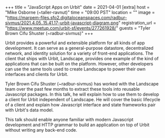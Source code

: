 +++
title = "JavaScript Apps on Urbit"
date = 2021-04-01
[extra]
host = "Mike Osborne (~taller-ravnut)"
time = "09:00 PST"
location = ""
image = "https://marpem-files.sfo2.digitaloceanspaces.com/radbur-sivmus/2021.4.05..15.41.17-urbit-javascript-diagram.png"
registration_url = "https://www.meetup.com/urbit-sf/events/277261928/"
guests = "Tyler Brown Cifu Shuster (~radbur-sivmus)"
+++

Urbit provides a powerful and extensible platform for all kinds of app development. It can serve as a general-purpose datastore, decentralized network, and identity solution for a variety of front-end applications. The client that ships with Urbit, Landscape, provides one example of the kind of applications that can be built on the platform. However, other developers can use the same tools used to create Landscape to power their own interfaces and clients for Urbit.

Tyler Brown Cifu Shuster (~radbur-sivmus) has worked with the Landscape team over the past few months to extract these tools into reusable Javascript packages. In this talk, he will explain how to use them to develop a client for Urbit independent of Landscape. He will cover the basic lifecycle of a client and explain how Javascript interface and state frameworks pair with Urbit's data model.

This talk should enable anyone familiar with modern Javascript development and HTTP grammar to build an application on top of Urbit without writing any back-end code.